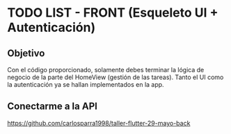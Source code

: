 # TODO LIST - FRONT (Esqueleto UI + Autenticación)


## **Objetivo**

Con el código proporcionado, solamente debes terminar la lógica de negocio de la parte del HomeView (gestión de las tareas). Tanto el UI como la autenticación ya se hallan implementados en la app.


## **Conectarme a la API**

https://github.com/carlosparra1998/taller-flutter-29-mayo-back

